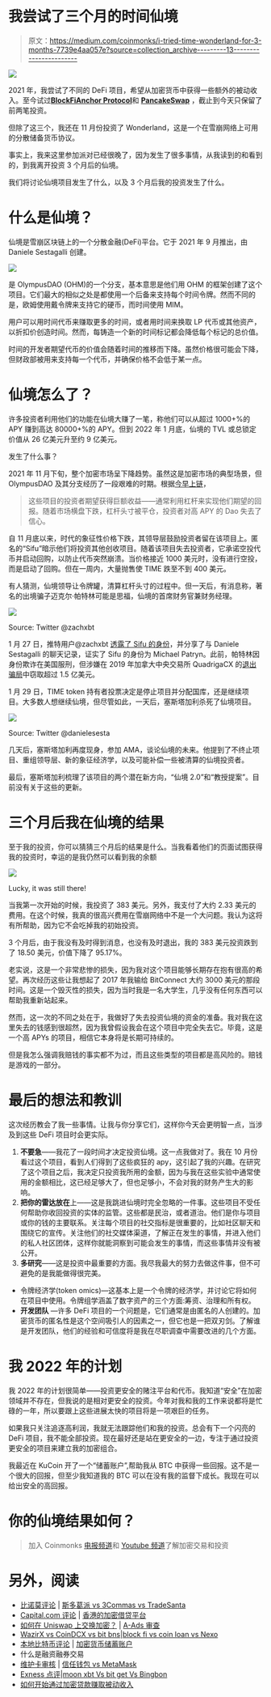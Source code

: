 # 我尝试了三个月的时间仙境

> 原文：<https://medium.com/coinmonks/i-tried-time-wonderland-for-3-months-7739e4aa057e?source=collection_archive---------13----------------------->

![](img/39f159326637f61a2c4597e47fe30dd8.png)

2021 年，我尝试了不同的 DeFi 项目，希望从加密货币中获得一些额外的被动收入。至今试过[**BlockFi**](http://thehustlefiles.com/2021/11/22/how-much-i-made-using-blockfi-in-5-months/)[**Anchor Protocol**](http://thehustlefiles.com/2021/12/28/i-tried-anchor-protocol-for-6-weeks/)和 [**PancakeSwap**](http://thehustlefiles.com/2022/02/09/i-tried-pancakeswap-for-3-months/) ，截止到今天只保留了前两笔投资。

但除了这三个，我还在 11 月份投资了 Wonderland，这是一个在雪崩网络上可用的分散储备货币协议。

事实上，我来这里参加派对已经很晚了，因为发生了很多事情，从我读到的和看到的，到我离开投资 3 个月后的仙境。

我们将讨论仙境项目发生了什么，以及 3 个月后我的投资发生了什么。

# 什么是仙境？

仙境是雪崩区块链上的一个分散金融(DeFi)平台。它于 2021 年 9 月推出，由 Daniele Sestagalli 创建。

![](img/522e2f2ccf58941172fbcb920b3a227a.png)

是 OlympusDAO (OHM)的一个分支，基本意思是他们用 OHM 的框架创建了这个项目。它们最大的相似之处是都使用一个后备来支持每个时间令牌。然而不同的是，欧姆使用戴令牌来支持它的硬币，而时间使用 MIM。

用户可以用时间代币来赚取更多的时间，或者用时间来换取 LP 代币或其他资产，以折扣价创造时间。然而，每铸造一个新的时间标记都会降低每个标记的总价值。

时间的开发者期望代币的价值会随着时间的推移而下降。虽然价格很可能会下降，但财政部被用来支持每一个代币，并确保价格不会低于某一点。

# 仙境怎么了？

许多投资者利用他们的功能在仙境大赚了一笔，称他们可以从超过 1000+%的 APY 赚到高达 80000+%的 APY。但到 2022 年 1 月底，仙境的 TVL 或总锁定价值从 26 亿美元升至约 9 亿美元。

发生了什么事？

2021 年 11 月下旬，整个加密市场呈下降趋势。虽然这是加密市场的典型场景，但 OlympusDAO 及其分支经历了一段艰难的时期。根据[今早上链](https://www.thismorningonchain.com/articles/defi/time-wonderland-survived-a-rug-pull-and-a-corporate-raid-but-was-it-a-scam/)，

> 这些项目的投资者期望获得巨额收益——通常利用杠杆来实现他们期望的回报。随着市场横盘下跌，杠杆头寸被平仓，投资者对高 APY 的 Dao 失去了信心。

自 11 月底以来，时代的象征性价格下跌，其领导层鼓励投资者留在该项目上。匿名的“Sifu”暗示他们将投资其他创收项目。随着该项目失去投资者，它承诺空投代币并启动回购，以防止代币突然崩溃。当价格接近 1000 美元时，没有进行空投，而是启动了回购。但在一周内，大量抛售使 TIME 跌至不到 400 美元。

有人猜测，仙境领导让令牌罐，清算杠杆头寸的过程中。但一天后，有消息称，著名的出境骗子迈克尔·帕特林可能是思福，仙境的首席财务官兼财务经理。

![](img/25baa115c33f5846531d8ac4a8aa686b.png)

Source: Twitter @zachxbt

1 月 27 日，推特用户@zachxbt [透露了 Sifu 的身份](https://twitter.com/zachxbt/status/1486591682728673282)，并分享了与 Daniele Sestagalli 的聊天记录，证实了 Sifu 的身份为 Michael Patryn。此前，帕特林因身份欺诈在美国服刑，但涉嫌在 2019 年加拿大中央交易所 QuadrigaCX 的[退出骗局](https://coinclarity.com/quadrigacx-missing-crypto-investigation/)中窃取超过 1.5 亿美元。

1 月 29 日，TIME token 持有者投票决定是停止项目并分配国库，还是继续项目。大多数人想继续仙境，但尽管如此，一天后，塞斯塔加利杀死了仙境项目。

![](img/fa0c4844d568cec136a63d00f55c81f8.png)

Source: Twitter @danielesesta

几天后，塞斯塔加利再度现身，参加 AMA，谈论仙境的未来。他提到了不终止项目、重组领导层、新的象征经济学，以及可能补偿一些被清算的仙境投资者。

最后，塞斯塔加利梳理了该项目的两个潜在新方向，“仙境 2.0”和“教授提案”。目前没有关于这些的更新。

# 三个月后我在仙境的结果

至于我的投资，你可以猜猜三个月后的结果是什么。当我看着他们的页面试图获得我的投资时，幸运的是我仍然可以看到我的余额

![](img/d5c2c9ad5a9478de1b3ef532bb5452ee.png)

Lucky, it was still there!

当我第一次开始的时候，我投资了 383 美元。另外，我支付了大约 2.33 美元的费用。在这个时候，我真的很高兴费用在雪崩网络中不是一个大问题。我认为这将有所帮助，因为它不会吃掉我的初始投资。

3 个月后，由于我没有及时得到消息，也没有及时退出，我的 383 美元投资跌到了 18.50 美元，价值下降了 95.17%。

老实说，这是一个非常悲惨的损失，因为我对这个项目能够长期存在抱有很高的希望。再次经历这些让我想起了 2017 年我输给 BitConnect 大约 3000 美元的那段时间。这是一个毁灭性的损失，因为当时我是一名大学生，几乎没有任何东西可以帮助我重新站起来。

然而，这一次的不同之处在于，我做好了失去投资仙境的资金的准备。我对我在这里失去的钱感到很超然，因为我曾假设我会在这个项目中完全失去它。毕竟，这是一个高 APYs 的项目，相信它本身将是长期可持续的。

但是我怎么强调我赔钱的事实都不为过，而且这些类型的项目都是高风险的。赔钱是游戏的一部分。

# 最后的想法和教训

这次经历教会了我一些事情。让我与你分享它们，这样你今天会更明智一点，当涉及到这些 DeFi 项目时会更实际。

1.  **不要急**——我花了一段时间才决定投资仙境。这一点我做对了。我在 10 月份看过这个项目，看到人们得到了这些疯狂的 apy，这引起了我的兴趣。在研究了这个项目之后，我决定只投资我所用的金额，因为与我在这些实验中通常使用的金额相比，这已经足够大了，但也足够小，不会对我的财务产生大的影响。
2.  **把你的雷达放在**上——这是我跳进仙境时完全忽略的一件事。这些项目不受任何帮助你收回投资的实体的监管。这些都是民治，或者道治。他们是你与项目或你的钱的主要联系。关注每个项目的社交指标是很重要的，比如社区聊天和围绕它的宣传。关注他们的社交媒体渠道，了解正在发生的事情，并进入他们的私人社区团体，这样你就能洞察到可能会发生的事情，而这些事情并没有被公开。
3.  **多研究**——这是投资中最重要的方面。我尽我最大的努力去做这件事，但不可避免的是我能做得很完美。

*   令牌经济学(token omics)—这基本上是一个令牌的经济学，并讨论它将如何在项目中使用。令牌组学涵盖了数字资产的三个方面:筹资、治理和所有权。
*   **开发团队** —许多 DeFi 项目的一个问题是，它们通常是由匿名的人创建的。加密货币的匿名性是这个空间吸引人的因素之一，但它也是一把双刃剑。了解谁是开发团队，他们的经验和可信度将是我在尽职调查中需要改进的几个方面。

# 我 2022 年的计划

我 2022 年的计划很简单——投资更安全的赌注平台和代币。我知道“安全”在加密领域并不存在，但我说的是相对更安全的投资。今年对我和我的工作来说都将是忙碌的一年，所以要跟上这些进展太快的项目将是一项艰巨的任务。

如果我只关注追逐高利润，我就无法跟踪他们和我的投资。总会有下一个闪亮的 DeFi 项目，我不能全部投资。现在最好还是站在更安全的一边，专注于通过投资更安全的项目来建立我的加密组合。

我最近在 KuCoin 开了一个“储蓄账户”,帮助我从 BTC 中获得一些回报。这不是一个很大的回报，但至少我知道我的 BTC 可以在没有我的监督下成长。我现在可以给出安全的高回报。

# 你的仙境结果如何？

> 加入 Coinmonks [电报频道](https://t.me/coincodecap)和 [Youtube 频道](https://www.youtube.com/c/coinmonks/videos)了解加密交易和投资

# 另外，阅读

*   [比诺莫评论](https://coincodecap.com/binomo-review) | [斯多葛派 vs 3Commas vs TradeSanta](https://coincodecap.com/stoic-vs-3commas-vs-tradesanta)
*   [Capital.com 评论](https://coincodecap.com/capital-com-review) | [香港的加密借贷平台](https://coincodecap.com/crypto-lending-hong-kong)
*   [如何在 Uniswap 上交换加密？](https://coincodecap.com/swap-crypto-on-uniswap) | [A-Ads 审查](https://coincodecap.com/a-ads-review)
*   [WazirX vs CoinDCX vs bit bns](/coinmonks/wazirx-vs-coindcx-vs-bitbns-149f4f19a2f1)|[block fi vs coin loan vs Nexo](/coinmonks/blockfi-vs-coinloan-vs-nexo-cb624635230d)
*   [本地比特币评论](/coinmonks/localbitcoins-review-6cc001c6ed56) | [加密货币储蓄账户](https://coincodecap.com/cryptocurrency-savings-accounts)
*   什么是融资融券交易
*   [维护卡审核](https://coincodecap.com/uphold-card-review) | [信任钱包 vs MetaMask](https://coincodecap.com/trust-wallet-vs-metamask)
*   [Exness 点评](https://coincodecap.com/exness-review)|[moon xbt Vs bit get Vs Bingbon](https://coincodecap.com/bingbon-vs-bitget-vs-moonxbt)
*   [如何开始通过加密贷款赚取被动收入](https://coincodecap.com/passive-income-crypto-lending)